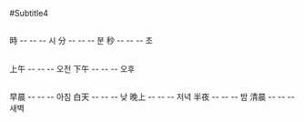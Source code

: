 #Subtitle4

##

時 -- -- -- 시
分 -- -- -- 분
秒 -- -- -- 초

##

上午 -- -- -- 오전
下午 -- -- -- 오후

##

早晨 -- -- -- 아침
白天 -- -- -- 낮
晚上 -- -- -- 저녁
半夜 -- -- -- 밤
清晨 -- -- -- 새벽
